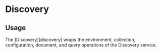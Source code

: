 # Discovery


## Usage
The [Discovery][discovery] wraps the environment, collection, configuration, document, and query operations of the Discovery service.


